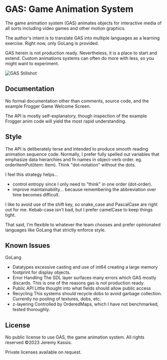 GAS: Game Animation System
==========================
The game animation system (GAS) animates objects for interactive media of all sorts including video games and other motion graphics.

The author's intent is to translate GAS into multiple languages as a learning exercise.  Right now, only GoLang is provided.

GAS herein is not production ready. Nevertheless, it is a place to start and extend. Custom animations systems can often do more with less, so you might want to experiment.

![GAS Stillshot](https://raw.githubusercontent.com/jkassis/gas/main/screens/frogger.intro.png)

Documentation
-------------
No formal documentation other than comments, source code, and the example Frogger Game Welcome Screen.

The API is mostly self-explanatory, though inspection of the example Frogger anim code will yield the most rapid understanding.


Style
-------------
The API is deliberately terse and intended to produce smooth reading animation sequence code. Normally, I prefer fully spelled out variables that emphasize data hierarchies and fn names in object-verb order. eg. orderItemPut(item: Item). Think "dot-notation" without the dots.

I feel this strategy helps...
  * control entropy since I only need to "think" in one order (dot-order).
  * improve maintainability... because remembering the abbreviation over time becomes difficult.

I like to avoid use of the shift key, so snake_case and PascalCase are right out for me. Kebab-case isn't bad, but I prefer camelCase to keep things tight.

That said, I'm flexible to whatever the team chooses and prefer opinionated languages like GoLang that strictly enforce style.


Known Issues
-----------------------

GoLang
* Datatypes
  excessive casting and use of int64 creating a large memory footprint for display objects.
* Error Handling
  The SDL layer surfaces many errors which GAS mostly discards. This is one of the reasons gas is not production ready.
* Public API
  Little thought into what fields should allow public access
* Recycling
  This systems should recycle dobs to avoid garbage collection. Currently no pooling of textures, dobs, etc.
* z-layering
  Controlled by OrderedMaps, which I have not benchmarked, tested thoroughly.


## License
No public license to use GAS, the game animation system. All rights reserved ©2023 Jeremy Kassis.

Private licenses available on request.




